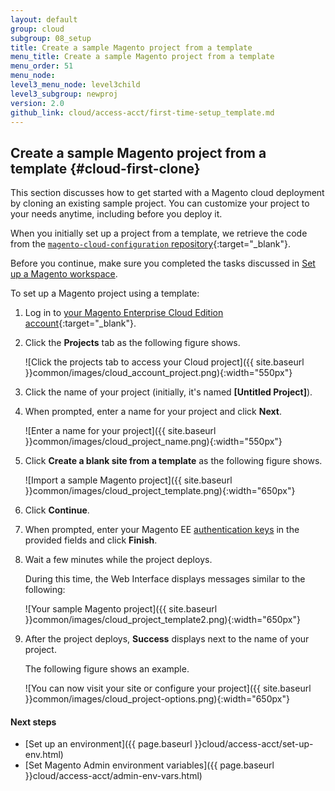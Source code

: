 ```yaml
---
layout: default
group: cloud
subgroup: 08_setup
title: Create a sample Magento project from a template
menu_title: Create a sample Magento project from a template
menu_order: 51
menu_node: 
level3_menu_node: level3child
level3_subgroup: newproj
version: 2.0
github_link: cloud/access-acct/first-time-setup_template.md
---
```


## Create a sample Magento project from a template {#cloud-first-clone}
This section discusses how to get started with a Magento cloud deployment by cloning an existing sample project. You can customize your project to your needs anytime, including before you deploy it.

When you initially set up a project from a template, we retrieve the code from the [`magento-cloud-configuration` repository](https://github.com/magento-cloud/magento-cloud-configuration){:target="_blank"}.

<div class="bs-callout bs-callout-info" id="info">
  <p>Before you continue, make sure you completed the tasks discussed in <a href="{{page.baseurl}}cloud/before/before-workspace.html">Set up a Magento workspace</a>.</p>
</div>

To set up a Magento project using a template:

1.	Log in to [your Magento Enterprise Cloud Edition account](https://accounts.magento.cloud){:target="_blank"}.
2.	Click the **Projects** tab as the following figure shows.

	![Click the projects tab to access your Cloud project]({{ site.baseurl }}common/images/cloud_account_project.png){:width="550px"}
3.	Click the name of your project (initially, it's named **[Untitled Project]**).
2.	When prompted, enter a name for your project and click **Next**.

	![Enter a name for your project]({{ site.baseurl }}common/images/cloud_project_name.png){:width="550px"}
3.	Click **Create a blank site from a template** as the following figure shows.

	![Import a sample Magento project]({{ site.baseurl }}common/images/cloud_project_template.png){:width="650px"}
4.	Click **Continue**.
5.	When prompted, enter your Magento EE [authentication keys]({{page.baseurl}}install-gde/prereq/connect-auth.html) in the provided fields and click **Finish**.
6.	Wait a few minutes while the project deploys.

	During this time, the Web Interface displays messages similar to the following:

	![Your sample Magento project]({{ site.baseurl }}common/images/cloud_project_template2.png){:width="650px"}
7.	After the project deploys, **Success** displays next to the name of your project.

	The following figure shows an example. 

	![You can now visit your site or configure your project]({{ site.baseurl }}common/images/cloud_project-options.png){:width="650px"}
	
#### Next steps
*	[Set up an environment]({{ page.baseurl }}cloud/access-acct/set-up-env.html)
*	[Set Magento Admin environment variables]({{ page.baseurl }}cloud/access-acct/admin-env-vars.html)


